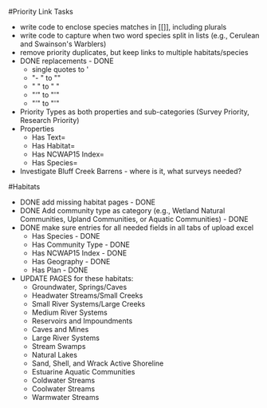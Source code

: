 #Priority Link Tasks
* write code to enclose species matches in [[]], including plurals
* write code to capture when two word species split in lists (e.g., Cerulean and Swainson's Warblers)
* remove priority duplicates, but keep links to multiple habitats/species
* DONE replacements - DONE
	- single quotes to '
	- "- " to ""
	- "  " to " "
	- "‘" to "'"
	- "’" to "'"
* Priority Types as both properties and sub-categories (Survey Priority, Research Priority)
* Properties
	- Has Text=
	- Has Habitat=
	- Has NCWAP15 Index=
	- Has Species=
* Investigate Bluff Creek Barrens - where is it, what surveys needed?

#Habitats
* DONE add missing habitat pages - DONE
* DONE Add community type as category (e.g., Wetland Natural Communities, Upland Communities, or Aquatic Communities) - DONE
* DONE make sure entries for all needed fields in all tabs of upload excel
	- Has Species - DONE
	- Has Community Type - DONE
	- Has NCWAP15 Index - DONE
	- Has Geography - DONE
	- Has Plan - DONE
* UPDATE PAGES for these habitats:
	- Groundwater, Springs/Caves
	- Headwater Streams/Small Creeks
	- Small River Systems/Large Creeks
	- Medium River Systems
	- Reservoirs and Impoundments
	- Caves and Mines
	- Large River Systems
	- Stream Swamps
	- Natural Lakes
	- Sand, Shell, and Wrack Active Shoreline
	- Estuarine Aquatic Communities
	- Coldwater Streams
	- Coolwater Streams
	- Warmwater Streams

